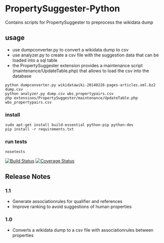 # PropertySuggester-Python
Contains scripts for PropertySuggester to preprocess the wikidata dump

## usage 
- use dumpconverter.py to convert a wikidata dump to csv
- use analyzer.py to create a csv file with the suggestion data that can be loaded into a sql table
- the PropertySuggester extension provides a maintenance script (maintenance/UpdateTable.php) that allows to load the csv into the database

```
python dumpconverter.py wikidatawiki-20140226-pages-articles.xml.bz2 dump.csv
python analyzer.py dump.csv wbs_propertypairs.csv
php extensions/PropertySuggester/maintenance/UpdateTable.php wbs_propertypairs.csv
```


### install
```
sudo apt-get install build-essential python-pip python-dev
pip install -r requirements.txt
```

### run tests
```
nosetests
```

[![Build Status](https://travis-ci.org/Wikidata-lib/PropertySuggester-Python.png?branch=master)](https://travis-ci.org/Wikidata-lib/PropertySuggester-Python)
[![Coverage Status](https://coveralls.io/repos/Wikidata-lib/PropertySuggester-Python/badge.png?branch=master)](https://coveralls.io/r/Wikidata-lib/PropertySuggester-Python)


## Release Notes

### 1.1
* Generate associationrules for qualifier and references
* Improve ranking to avoid suggestions of human properties

### 1.0
* Converts a wikidata dump to a csv file with associationrules between properties
